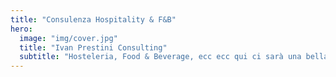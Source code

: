 ```yaml
---
title: "Consulenza Hospitality & F&B"
hero:
  image: "img/cover.jpg"
  title: "Ivan Prestini Consulting"
  subtitle: "Hosteleria, Food & Beverage, ecc ecc qui ci sarà una bella presentazione"
---
```

